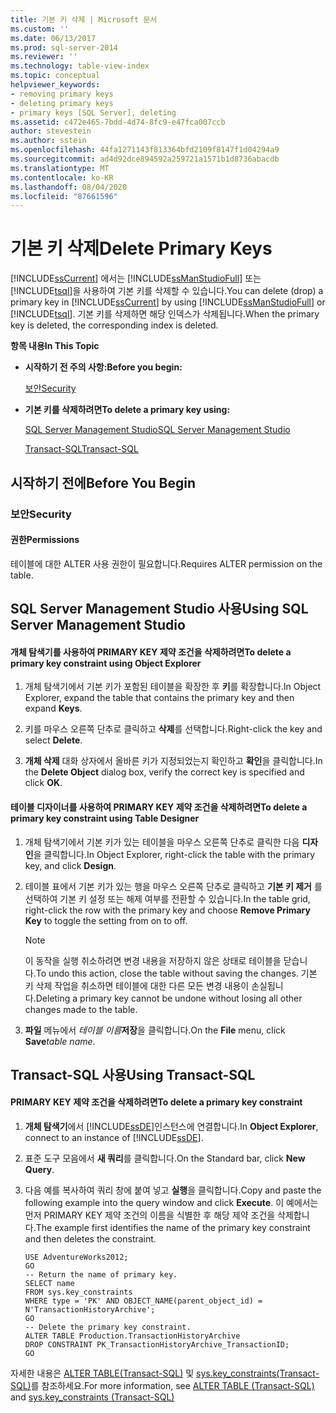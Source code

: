 ```yaml
---
title: 기본 키 삭제 | Microsoft 문서
ms.custom: ''
ms.date: 06/13/2017
ms.prod: sql-server-2014
ms.reviewer: ''
ms.technology: table-view-index
ms.topic: conceptual
helpviewer_keywords:
- removing primary keys
- deleting primary keys
- primary keys [SQL Server], deleting
ms.assetid: c472e465-7bdd-4d74-8fc9-e47fca007ccb
author: stevestein
ms.author: sstein
ms.openlocfilehash: 44fa1271143f813364bfd2109f8147f1d04294a9
ms.sourcegitcommit: ad4d92dce894592a259721a1571b1d8736abacdb
ms.translationtype: MT
ms.contentlocale: ko-KR
ms.lasthandoff: 08/04/2020
ms.locfileid: "87661596"
---
```

# <a name="delete-primary-keys"></a><span data-ttu-id="85d04-102">기본 키 삭제</span><span class="sxs-lookup"><span data-stu-id="85d04-102">Delete Primary Keys</span></span>
  <span data-ttu-id="85d04-103">[!INCLUDE[ssCurrent](../../includes/sscurrent-md.md)] 에서는 [!INCLUDE[ssManStudioFull](../../includes/ssmanstudiofull-md.md)] 또는 [!INCLUDE[tsql](../../includes/tsql-md.md)]을 사용하여 기본 키를 삭제할 수 있습니다.</span><span class="sxs-lookup"><span data-stu-id="85d04-103">You can delete (drop) a primary key in [!INCLUDE[ssCurrent](../../includes/sscurrent-md.md)] by using [!INCLUDE[ssManStudioFull](../../includes/ssmanstudiofull-md.md)] or [!INCLUDE[tsql](../../includes/tsql-md.md)].</span></span> <span data-ttu-id="85d04-104">기본 키를 삭제하면 해당 인덱스가 삭제됩니다.</span><span class="sxs-lookup"><span data-stu-id="85d04-104">When the primary key is deleted, the corresponding index is deleted.</span></span>  
  
 <span data-ttu-id="85d04-105">**항목 내용**</span><span class="sxs-lookup"><span data-stu-id="85d04-105">**In This Topic**</span></span>  
  
-   <span data-ttu-id="85d04-106">**시작하기 전 주의 사항:**</span><span class="sxs-lookup"><span data-stu-id="85d04-106">**Before you begin:**</span></span>  
  
     [<span data-ttu-id="85d04-107">보안</span><span class="sxs-lookup"><span data-stu-id="85d04-107">Security</span></span>](#Security)  
  
-   <span data-ttu-id="85d04-108">**기본 키를 삭제하려면**</span><span class="sxs-lookup"><span data-stu-id="85d04-108">**To delete a primary key using:**</span></span>  
  
     [<span data-ttu-id="85d04-109">SQL Server Management Studio</span><span class="sxs-lookup"><span data-stu-id="85d04-109">SQL Server Management Studio</span></span>](#SSMSProcedure)  
  
     [<span data-ttu-id="85d04-110">Transact-SQL</span><span class="sxs-lookup"><span data-stu-id="85d04-110">Transact-SQL</span></span>](#TsqlProcedure)  
  
##  <a name="before-you-begin"></a><a name="BeforeYouBegin"></a> <span data-ttu-id="85d04-111">시작하기 전에</span><span class="sxs-lookup"><span data-stu-id="85d04-111">Before You Begin</span></span>  
  
###  <a name="security"></a><a name="Security"></a> <span data-ttu-id="85d04-112">보안</span><span class="sxs-lookup"><span data-stu-id="85d04-112">Security</span></span>  
  
####  <a name="permissions"></a><a name="Permissions"></a> <span data-ttu-id="85d04-113">권한</span><span class="sxs-lookup"><span data-stu-id="85d04-113">Permissions</span></span>  
 <span data-ttu-id="85d04-114">테이블에 대한 ALTER 사용 권한이 필요합니다.</span><span class="sxs-lookup"><span data-stu-id="85d04-114">Requires ALTER permission on the table.</span></span>  
  
##  <a name="using-sql-server-management-studio"></a><a name="SSMSProcedure"></a> <span data-ttu-id="85d04-115">SQL Server Management Studio 사용</span><span class="sxs-lookup"><span data-stu-id="85d04-115">Using SQL Server Management Studio</span></span>  
  
#### <a name="to-delete-a-primary-key-constraint-using-object-explorer"></a><span data-ttu-id="85d04-116">개체 탐색기를 사용하여 PRIMARY KEY 제약 조건을 삭제하려면</span><span class="sxs-lookup"><span data-stu-id="85d04-116">To delete a primary key constraint using Object Explorer</span></span>  
  
1.  <span data-ttu-id="85d04-117">개체 탐색기에서 기본 키가 포함된 테이블을 확장한 후 **키**를 확장합니다.</span><span class="sxs-lookup"><span data-stu-id="85d04-117">In Object Explorer, expand the table that contains the primary key and then expand **Keys**.</span></span>  
  
2.  <span data-ttu-id="85d04-118">키를 마우스 오른쪽 단추로 클릭하고 **삭제**를 선택합니다.</span><span class="sxs-lookup"><span data-stu-id="85d04-118">Right-click the key and select **Delete**.</span></span>  
  
3.  <span data-ttu-id="85d04-119">**개체 삭제** 대화 상자에서 올바른 키가 지정되었는지 확인하고 **확인**을 클릭합니다.</span><span class="sxs-lookup"><span data-stu-id="85d04-119">In the **Delete Object** dialog box, verify the correct key is specified and click **OK**.</span></span>  
  
#### <a name="to-delete-a-primary-key-constraint-using-table-designer"></a><span data-ttu-id="85d04-120">테이블 디자이너를 사용하여 PRIMARY KEY 제약 조건을 삭제하려면</span><span class="sxs-lookup"><span data-stu-id="85d04-120">To delete a primary key constraint using Table Designer</span></span>  
  
1.  <span data-ttu-id="85d04-121">개체 탐색기에서 기본 키가 있는 테이블을 마우스 오른쪽 단추로 클릭한 다음 **디자인**을 클릭합니다.</span><span class="sxs-lookup"><span data-stu-id="85d04-121">In Object Explorer, right-click the table with the primary key, and click **Design**.</span></span>  
  
2.  <span data-ttu-id="85d04-122">테이블 표에서 기본 키가 있는 행을 마우스 오른쪽 단추로 클릭하고 **기본 키 제거** 를 선택하여 기본 키 설정 또는 해제 여부를 전환할 수 있습니다.</span><span class="sxs-lookup"><span data-stu-id="85d04-122">In the table grid, right-click the row with the primary key and choose **Remove Primary Key** to toggle the setting from on to off.</span></span>  
  
    > [!NOTE]  
    >  <span data-ttu-id="85d04-123">이 동작을 실행 취소하려면 변경 내용을 저장하지 않은 상태로 테이블을 닫습니다.</span><span class="sxs-lookup"><span data-stu-id="85d04-123">To undo this action, close the table without saving the changes.</span></span> <span data-ttu-id="85d04-124">기본 키 삭제 작업을 취소하면 테이블에 대한 다른 모든 변경 내용이 손실됩니다.</span><span class="sxs-lookup"><span data-stu-id="85d04-124">Deleting a primary key cannot be undone without losing all other changes made to the table.</span></span>  
  
3.  <span data-ttu-id="85d04-125">**파일** 메뉴에서 _테이블 이름_**저장**을 클릭합니다.</span><span class="sxs-lookup"><span data-stu-id="85d04-125">On the **File** menu, click **Save**_table name_.</span></span>  
  
##  <a name="using-transact-sql"></a><a name="TsqlProcedure"></a> <span data-ttu-id="85d04-126">Transact-SQL 사용</span><span class="sxs-lookup"><span data-stu-id="85d04-126">Using Transact-SQL</span></span>  
  
#### <a name="to-delete-a-primary-key-constraint"></a><span data-ttu-id="85d04-127">PRIMARY KEY 제약 조건을 삭제하려면</span><span class="sxs-lookup"><span data-stu-id="85d04-127">To delete a primary key constraint</span></span>  
  
1.  <span data-ttu-id="85d04-128">**개체 탐색기**에서 [!INCLUDE[ssDE](../../includes/ssde-md.md)]인스턴스에 연결합니다.</span><span class="sxs-lookup"><span data-stu-id="85d04-128">In **Object Explorer**, connect to an instance of [!INCLUDE[ssDE](../../includes/ssde-md.md)].</span></span>  
  
2.  <span data-ttu-id="85d04-129">표준 도구 모음에서 **새 쿼리**를 클릭합니다.</span><span class="sxs-lookup"><span data-stu-id="85d04-129">On the Standard bar, click **New Query**.</span></span>  
  
3.  <span data-ttu-id="85d04-130">다음 예를 복사하여 쿼리 창에 붙여 넣고 **실행**을 클릭합니다.</span><span class="sxs-lookup"><span data-stu-id="85d04-130">Copy and paste the following example into the query window and click **Execute**.</span></span> <span data-ttu-id="85d04-131">이 예에서는 먼저 PRIMARY KEY 제약 조건의 이름을 식별한 후 해당 제약 조건을 삭제합니다.</span><span class="sxs-lookup"><span data-stu-id="85d04-131">The example first identifies the name of the primary key constraint and then deletes the constraint.</span></span>  
  
    ```  
    USE AdventureWorks2012;  
    GO  
    -- Return the name of primary key.  
    SELECT name  
    FROM sys.key_constraints  
    WHERE type = 'PK' AND OBJECT_NAME(parent_object_id) = N'TransactionHistoryArchive';  
    GO  
    -- Delete the primary key constraint.  
    ALTER TABLE Production.TransactionHistoryArchive  
    DROP CONSTRAINT PK_TransactionHistoryArchive_TransactionID;   
    GO  
    ```  
  
 <span data-ttu-id="85d04-132">자세한 내용은 [ALTER TABLE&#40;Transact-SQL&#41;](/sql/t-sql/statements/alter-table-transact-sql) 및 [sys.key_constraints&#40;Transact-SQL&#41;](/sql/relational-databases/system-catalog-views/sys-key-constraints-transact-sql)를 참조하세요.</span><span class="sxs-lookup"><span data-stu-id="85d04-132">For more information, see [ALTER TABLE &#40;Transact-SQL&#41;](/sql/t-sql/statements/alter-table-transact-sql) and [sys.key_constraints &#40;Transact-SQL&#41;](/sql/relational-databases/system-catalog-views/sys-key-constraints-transact-sql)</span></span>  
  
###  <a name="TsqlExample"></a>  
